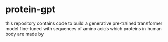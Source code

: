 # protein-gpt
this repository contains code to build a generative pre-trained transformer model fine-tuned with sequences of amino acids which proteins in human body are made by 
